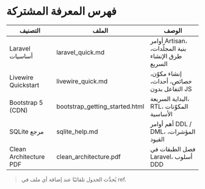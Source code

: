# فهرس المعرفة المشتركة

| التصنيف | الملف | الوصف |
|---------|-------|--------|
| Laravel أساسيات | laravel_quick.md | أوامر Artisan، بنية المجلّدات، طرق الإنشاء السريع |
| Livewire Quickstart | livewire_quick.md | إنشاء مكوّن، خصائص، أحداث، التفاعل بدون JS |
| Bootstrap 5 (CDN) | bootstrap_getting_started.html | البداية السريعة، RTL، المكوّنات الأساسية |
| SQLite مرجع | sqlite_help.md | أهم أوامر DDL / DML، المؤشرات، القيود |
| Clean Architecture PDF | clean_architecture.pdf | فصل الطبقات في Laravel، أسلوب DDD |

> يُحدَّث الجدول تلقائيًا عند إضافة أي ملف في ‎ref‎.